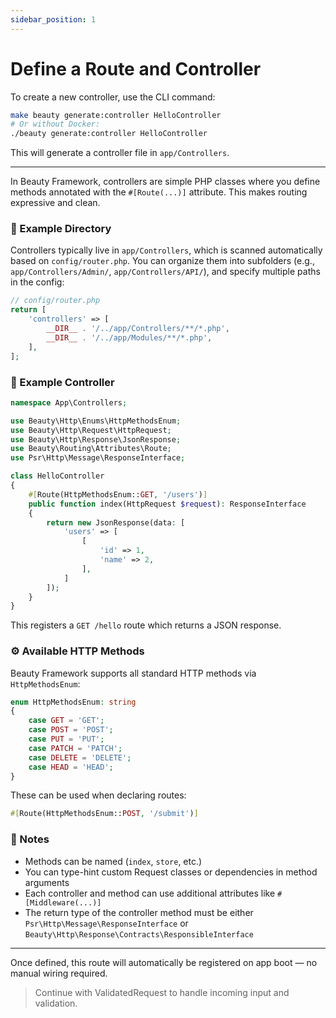```yaml
---
sidebar_position: 1
---
```


# Define a Route and Controller

To create a new controller, use the CLI command:

```bash
make beauty generate:controller HelloController
# Or without Docker:
./beauty generate:controller HelloController
```

This will generate a controller file in `app/Controllers`.

---

In Beauty Framework, controllers are simple PHP classes where you define methods annotated with the `#[Route(...)]` attribute. This makes routing expressive and clean.

### 📁 Example Directory

Controllers typically live in `app/Controllers`, which is scanned automatically based on `config/router.php`. You can organize them into subfolders (e.g., `app/Controllers/Admin/`, `app/Controllers/API/`), and specify multiple paths in the config:

```php
// config/router.php
return [
    'controllers' => [
        __DIR__ . '/../app/Controllers/**/*.php',
        __DIR__ . '/../app/Modules/**/*.php',
    ],
];
```

### 🚀 Example Controller

```php
namespace App\Controllers;

use Beauty\Http\Enums\HttpMethodsEnum;
use Beauty\Http\Request\HttpRequest;
use Beauty\Http\Response\JsonResponse;
use Beauty\Routing\Attributes\Route;
use Psr\Http\Message\ResponseInterface;

class HelloController
{
    #[Route(HttpMethodsEnum::GET, '/users')]
    public function index(HttpRequest $request): ResponseInterface
    {
        return new JsonResponse(data: [
            'users' => [
                [
                    'id' => 1,
                    'name' => 2,
                ],
            ]
        ]);
    }
}
```

This registers a `GET /hello` route which returns a JSON response.

### ⚙️ Available HTTP Methods

Beauty Framework supports all standard HTTP methods via `HttpMethodsEnum`:

```php
enum HttpMethodsEnum: string
{
    case GET = 'GET';
    case POST = 'POST';
    case PUT = 'PUT';
    case PATCH = 'PATCH';
    case DELETE = 'DELETE';
    case HEAD = 'HEAD';
}
```

These can be used when declaring routes:

```php
#[Route(HttpMethodsEnum::POST, '/submit')]
```

### 🔧 Notes

* Methods can be named (`index`, `store`, etc.)
* You can type-hint custom Request classes or dependencies in method arguments
* Each controller and method can use additional attributes like `#[Middleware(...)]`
* The return type of the controller method must be either `Psr\Http\Message\ResponseInterface` or `Beauty\Http\Response\Contracts\ResponsibleInterface`

---

Once defined, this route will automatically be registered on app boot — no manual wiring required.

> Continue with ValidatedRequest to handle incoming input and validation.
